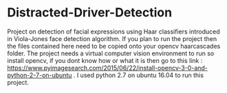 # Distracted-Driver-Detection
Project on detection of facial expressions using Haar classifiers introduced in Viola-Jones face detection algorithm.
If you plan to run the project then the files contained here need to be copied onto your opencv haarcascades folder. The project needs a virtual computer vision environment to run so install opencv, if you dont know how or what it is then go to this link : https://www.pyimagesearch.com/2015/06/22/install-opencv-3-0-and-python-2-7-on-ubuntu . I used python 2.7 on ubuntu 16.04 to run this project.

